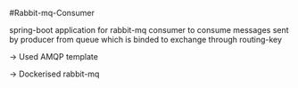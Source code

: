 #Rabbit-mq-Consumer

spring-boot application for rabbit-mq consumer to consume messages sent by producer from queue which is binded to exchange through routing-key

-> Used AMQP template 

-> Dockerised rabbit-mq